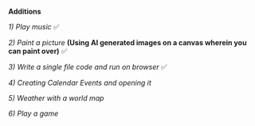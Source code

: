 **Additions**

*1) Play music*  ✅

*2) Paint a picture* **(Using AI generated images on a canvas wherein you can paint over)**  ✅

*3) Write a single file code and run on browser* ✅

*4) Creating Calendar Events and opening it*

*5) Weather with a world map*

*6) Play a game*
